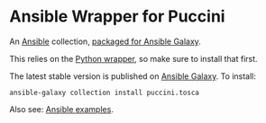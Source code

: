 Ansible Wrapper for Puccini
===========================

An [Ansible](https://www.ansible.com/) collection, [packaged for Ansible Galaxy](https://galaxy.ansible.com/puccini/tosca).

This relies on the [Python wrapper](../../wrappers/python/), so make sure to install that first.

The latest stable version is published on [Ansible Galaxy](https://galaxy.ansible.com/puccini/tosca). To install:

    ansible-galaxy collection install puccini.tosca

Also see: [Ansible examples](../../examples/ansible/).
